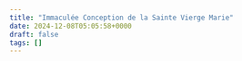 ```yaml
---
title: "Immaculée Conception de la Sainte Vierge Marie"
date: 2024-12-08T05:05:58+0000
draft: false
tags: []
---
```

